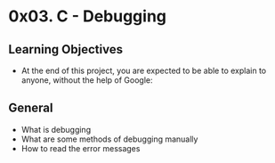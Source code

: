 # 0x03. C - Debugging

## Learning Objectives

* At the end of this project, you are expected to be able to explain to anyone, without the help of Google:

## General

* What is debugging
* What are some methods of debugging manually
* How to read the error messages
